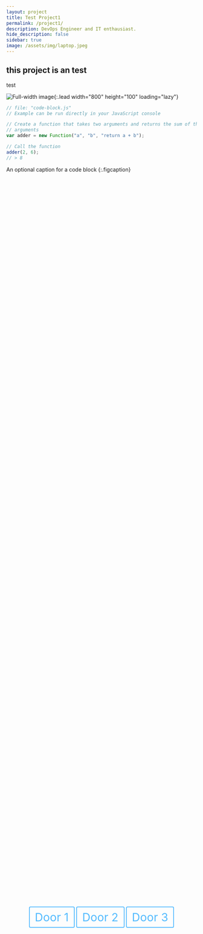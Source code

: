 ```yaml
---
layout: project
title: Test Project1
permalink: /project1/
description: DevOps Engineer and IT enthausiast.
hide_description: false
sidebar: true
image: /assets/img/laptop.jpeg
---
```


## this project is an test

test

![Full-width image](https://via.placeholder.com/800x100){:.lead width="800" height="100" loading="lazy"}

~~~js
// file: "code-block.js"
// Example can be run directly in your JavaScript console

// Create a function that takes two arguments and returns the sum of those
// arguments
var adder = new Function("a", "b", "return a + b");

// Call the function
adder(2, 6);
// > 8
~~~

An optional caption for a code block
{:.figcaption}

<div style="height: 100%; width: 100%; display: flex;"><div style="margin: auto;"><div style="height: 100%; width: 100%; display: flex;"><div style="margin: auto;">
  <a href="https://media.giphy.com/media/cPxRDvlSj9QKA/giphy.gif" style="color: #54bbff; text-decoration: none; border: 2px solid #54bbff; border-radius: 4px; padding: 8px 14px; font-size: 30px;">Door 1</a>
  <a href="https://media.giphy.com/media/ncWIVXM13MFX2/giphy.gif" style="color: #54bbff; text-decoration: none; border: 2px solid #54bbff; border-radius: 4px; padding: 8px 14px; font-size: 30px;">Door 2</a>
  <a href="https://new1.fjcdn.com/gifs/Looking+for+the+start+of+looping+gifs_6461c6_4573742.gif" style="color: #54bbff; text-decoration: none; border: 2px solid #54bbff; border-radius: 4px; padding: 8px 14px; font-size: 30px;">Door 3</a>
</div></div></div></div>


